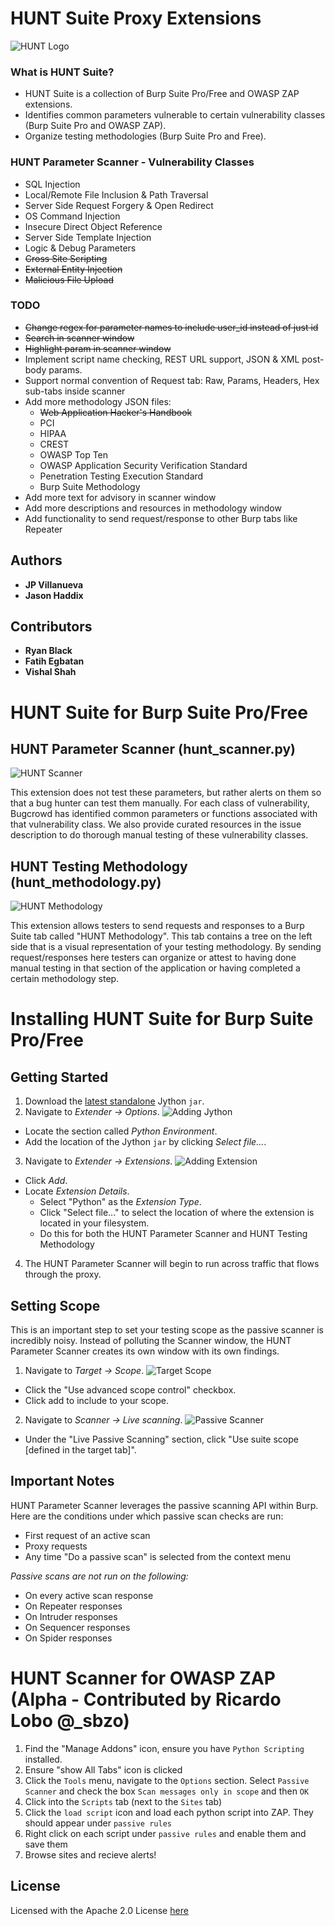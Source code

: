 # HUNT Suite Proxy Extensions 

![HUNT Logo](/images/logo.png)

### What is HUNT Suite?
* HUNT Suite is a collection of Burp Suite Pro/Free and OWASP ZAP extensions.
* Identifies common parameters vulnerable to certain vulnerability classes (Burp Suite Pro and OWASP ZAP). 
* Organize testing methodologies (Burp Suite Pro and Free).

### HUNT Parameter Scanner - Vulnerability Classes

* SQL Injection
* Local/Remote File Inclusion & Path Traversal
* Server Side Request Forgery & Open Redirect
* OS Command Injection
* Insecure Direct Object Reference
* Server Side Template Injection
* Logic & Debug Parameters
* ~~Cross Site Scripting~~
* ~~External Entity Injection~~
* ~~Malicious File Upload~~


### TODO
* ~~Change regex for parameter names to include user_id instead of just id~~
* ~~Search in scanner window~~
* ~~Highlight param in scanner window~~
* Implement script name checking, REST URL support, JSON & XML post-body params.
* Support normal convention of Request tab: Raw, Params, Headers, Hex sub-tabs inside scanner
* Add more methodology JSON files:
  * ~~Web Application Hacker's Handbook~~
  * PCI
  * HIPAA
  * CREST
  * OWASP Top Ten
  * OWASP Application Security Verification Standard
  * Penetration Testing Execution Standard
  * Burp Suite Methodology
* Add more text for advisory in scanner window
* Add more descriptions and resources in methodology window
* Add functionality to send request/response to other Burp tabs like Repeater

## Authors

* **JP Villanueva**
* **Jason Haddix**

## Contributors
* **Ryan Black**
* **Fatih Egbatan**
* **Vishal Shah**


# HUNT Suite for Burp Suite Pro/Free

## HUNT Parameter Scanner (hunt_scanner.py)

![HUNT Scanner](/images/scanner.png)

This extension does not test these parameters, but rather alerts on them so that a bug hunter can test them manually. For each class of vulnerability, Bugcrowd has identified common parameters or functions associated with that vulnerability class. We also provide curated resources in the issue description to do thorough manual testing of these vulnerability classes.

## HUNT Testing Methodology (hunt_methodology.py)

![HUNT Methodology](/images/methodology.png)

This extension allows testers to send requests and responses to a Burp Suite tab called "HUNT Methodology". This tab contains a tree on the left side that is a visual representation of your testing methodology. By sending request/responses here testers can organize or attest to having done manual testing in that section of the application or having completed a certain methodology step.

# Installing HUNT Suite for Burp Suite Pro/Free

## Getting Started
1. Download the [latest standalone](http://www.jython.org/downloads.html) Jython `jar`.
2. Navigate to *Extender -> Options*. 
  ![Adding Jython](/images/jython.png)
  * Locate the section called *Python Environment*.
  * Add the location of the Jython `jar` by clicking *Select file...*.
3. Navigate to *Extender -> Extensions*.
  ![Adding Extension](/images/extension.png)
  * Click *Add*.
  * Locate *Extension Details*.
    * Select "Python" as the *Extension Type*.
    * Click "Select file..." to select the location of where the extension is located in your filesystem.
    * Do this for both the HUNT Parameter Scanner and HUNT Testing Methodology
4. The HUNT Parameter Scanner will begin to run across traffic that flows through the proxy.

## Setting Scope
This is an important step to set your testing scope as the passive scanner is incredibly noisy. Instead of polluting the Scanner window, the HUNT Parameter Scanner creates its own window with its own findings.
1. Navigate to *Target -> Scope*.
  ![Target Scope](/images/target_scope.png)
  * Click the "Use advanced scope control" checkbox.
  * Click add to include to your scope.
2. Navigate to *Scanner -> Live scanning*.
  ![Passive Scanner](/images/passive_scanner.png)
  * Under the "Live Passive Scanning" section, click "Use suite scope \[defined in the target tab\]".

## Important Notes
HUNT Parameter Scanner leverages the passive scanning API within Burp. Here are the conditions under which passive scan checks are run: 
* First request of an active scan
* Proxy requests
* Any time "Do a passive scan" is selected from the context menu

*Passive scans are not run on the following:*
* On every active scan response
* On Repeater responses
* On Intruder responses
* On Sequencer responses
* On Spider responses

# HUNT Scanner for OWASP ZAP (Alpha - Contributed by Ricardo Lobo @_sbzo)
1. Find the "Manage Addons" icon, ensure you have ``` Python Scripting ``` installed.
2. Ensure "show All Tabs" icon is clicked
3. Click the ```Tools``` menu, navigate to the ```Options``` section. Select ```Passive Scanner``` and check the box ```Scan messages only in scope``` and then ```OK```
4. Click into the ``` Scripts ``` tab (next to the  ``` Sites ``` tab)
5. Click the ```load script``` icon and load each python script into ZAP. They should appear under ```passive rules```
6. Right click on each script under ```passive rules``` and enable them and save them
7. Browse sites and recieve alerts!

## License
Licensed with the Apache 2.0 License [here](https://github.com/bugcrowd/HUNT/blob/master/license)
